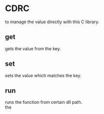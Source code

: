 # CDRC
to manage the value directly with this C library.

## get
gets the value from the key.
## set
sets the value which matches the key.
## run
runs the function from certain dll path.  
the 